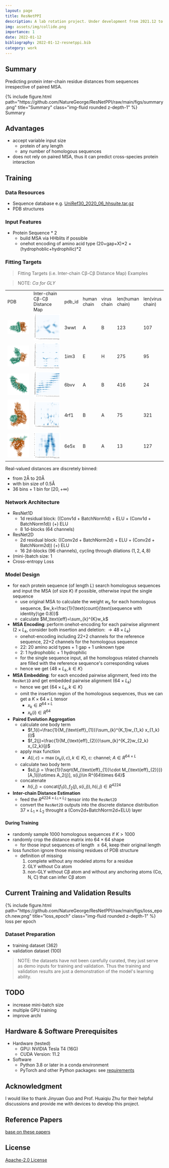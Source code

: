 ```yaml
---
layout: page
title: ResNetPPI
description: A lab rotation project. Under development from 2021.12 to 2022.1.
img: assets/img/collide.png
importance: 1
date: 2022-01-12
bibliography: 2022-01-12-resnetppi.bib
category: work
---
```


## Summary

Predicting protein inter-chain residue distances from sequences irrespective of paired MSA<d-cite key="Zhu_ResNetPPI_Predicting_protein_2022"></d-cite>.

<div class="row">
    <div class="col-sm mt-3 mt-md-0">
        {% include figure.html path="https://github.com/NatureGeorge/ResNetPPI/raw/main/figs/summary.png" title="Summary" class="img-fluid rounded z-depth-1" %}
    </div>
</div>
<div class="caption">
    Summary
</div>

## Advantages

* accept variable input size
  * protein of any length
  * any number of homologous sequences
* does not rely on paired MSA, thus it can predict cross-species protein interaction

## Training

### Data Resources

* Sequence database e.g. <a href="http://wwwuser.gwdg.de/~compbiol/uniclust/2020_06/UniRef30_2020_06_hhsuite.tar.gz">UniRef30_2020_06_hhsuite.tar.gz</a>
* PDB structures

### Input Features

* Protein Sequence * 2
  * build MSA via HHblits if possible
  * onehot encoding of amino acid type (20+gap+X)\*2 + (hydrophoblic+hydrophilic)\*2

### Fitting Targets

> Fitting Targets (i.e. Inter-chain Cβ-Cβ Distance Map) Examples

> NOTE: *Cα for GLY*

<table>
<tr>
    <td width=25%>
      PDB
    </td>
    <td width=25%>
      Inter-chain Cβ-Cβ Distance Map
    </td>
    <td>
      pdb_id
    </td>
    <td>
      human chain
    </td>
    <td>
      virus chain
    </td>
    <td>
      len(human chain)
    </td>
    <td>
      len(virus chain)
    </td>
  </tr>
  <tr>
    <td>
      <img src="https://github.com/NatureGeorge/ResNetPPI/raw/main/figs/3WWT_A_B.png">
    </td>
    <td>
      <img src="https://github.com/NatureGeorge/ResNetPPI/raw/main/figs/3wwt.A.B.label_dist6d12.png">
    </td>
    <td>
      3wwt
    </td>
    <td>
      A
    </td>
    <td>
      B
    </td>
    <td>
      123
    </td>
    <td>
      107
    </td>
  </tr>
 <tr>
    <td>
      <img src="https://github.com/NatureGeorge/ResNetPPI/raw/main/figs/1IM3_E_H.png">
    </td>
    <td>
      <img src="https://github.com/NatureGeorge/ResNetPPI/raw/main/figs/1im3.E.H.label_dist6d12.png">
    </td>
    <td>
      1im3
    </td>
    <td>
      E
    </td>
    <td>
      H
    </td>
    <td>
      275
    </td>
    <td>
      95
    </td>
  </tr>
  <tr>
    <td>
      <img src="https://github.com/NatureGeorge/ResNetPPI/raw/main/figs/6BVV_A_B.png">
    </td>
    <td>
      <img src="https://github.com/NatureGeorge/ResNetPPI/raw/main/figs/6bvv.A.B.label_dist6d12.png">
    </td>
    <td>
      6bvv
    </td>
    <td>
      A
    </td>
    <td>
      B
    </td>
    <td>
      416
    </td>
    <td>
      24
    </td>
  </tr>
  <tr>
    <td>
      <img src="https://github.com/NatureGeorge/ResNetPPI/raw/main/figs/4RF1_B_A.png">
    </td>
    <td>
      <img src="https://github.com/NatureGeorge/ResNetPPI/raw/main/figs/4rf1.B.A.label_dist6d12.png">
    </td>
    <td>
      4rf1
    </td>
    <td>
      B
    </td>
    <td>
      A
    </td>
    <td>
      75
    </td>
    <td>
      321
    </td>
  </tr>
  <tr>
    <td>
      <img src="https://github.com/NatureGeorge/ResNetPPI/raw/main/figs/6E5X_B_A.png">
    </td>
    <td>
      <img src="https://github.com/NatureGeorge/ResNetPPI/raw/main/figs/6e5x.B.A.label_dist6d12.png">
    </td>
    <td>
      6e5x
    </td>
    <td>
      B
    </td>
    <td>
      A
    </td>
    <td>
      13
    </td>
    <td>
      127
    </td>
  </tr>
</table>

Real-valued distances are discretely binned:

* from 2Å to 20Å
* with bin size of 0.5Å
* 36 bins + 1 bin for $[20, +\infty)$

### Network Architecture

* ResNet1D
  * 1d residual block: ((Conv1d + BatchNorm1d) + ELU + (Conv1d + BatchNorm1d)) (+) ELU
  * 8 1d-blocks (64 channels)
* ResNet2D
  * 2d residual block: ((Conv2d + BatchNorm2d) + ELU + (Conv2d + BatchNorm2d)) (+) ELU
  * 16 2d-blocks (96 channels), cycling through dilations $(1,2,4,8)$
* (mini-)batch size: 1
* Cross-entropy Loss

### Model Design

* for each protein sequence (of length $L$) search homologous sequences and input the MSA (of size $K$) if possible, otherwise input the single sequence
  * use original MSA to calculate the weight $w_k$ for each homologous sequence, $w_k=\frac{1}{\text{count}(\text{sequence with identity}\ge 0.8)}$
  * calculate $M_\text{eff}=\sum_{k}^{K}w_k$
* **MSA Encoding**: perform onehot-encoding for each pairwise alignment ($2\times L_k$, consider both insertion and deletion: $\rightarrow 48\times L_k$)
  * onehot-encoding including 22+2 channels for the reference sequence, 22+2 channels for the homologous sequence
  * 22: 20 amino acid types + 1 gap + 1 unknown type
  * 2: 1 hydrophoblic + 1 hydrophilic
  * for the single sequence input, all the homologous related channels are filled with the reference sequence's corresponding values
  * hence we get $\{48\times L_k, k\in K\}$
* **MSA Embedding**: for each encoded pairwise alignment, feed into the `ResNet1D` and get embedded pairwise alignment ($64\times L_k$)
  * hence we get $\{64\times L_k, k\in K\}$
  * omit the insertion region of the homologous sequences, thus we can get a $K\times 64 \times L$ tensor
    * $x_k\in R^{64\times L}$
    * $x_k(i) \in R^{64}$
* **Paired Evolution Aggregation**
  * calculate one body term
    * $f_1(i)=\frac{1}{M_{\text{eff}_{1}}}\sum_{k}^{K_1}w_{1_k} x_{1_k}(i)$
    * $f_2(j)=\frac{1}{M_{\text{eff}_{2}}}\sum_{k}^{K_2}w_{2_k} x_{2_k}(j)$
  * apply max function
    * $A(i,c) = \max\{x_k(i,c), k \in K\}$, c: channel; $A \in R^{64\times L}$
  * calculate two body term
    * $s(i,j) = \frac{1}{\sqrt{M_{\text{eff}_{1}}\cdot M_{\text{eff}_{2}}}}[A_1(i)\otimes A_2(j)], s(i,j)\in R^{64\times 64}$
  * concatenate
    * $h(i,j) = \text{concat}(f_1(i), f_2(j), s(i,j)), h(i,j)\in R^{4224}$
* **Inter-chain Distance Estimation**
  * feed the $R^{4224 \times L_1\times L_2}$ tensor into the `ResNet2D`
  * convert the `ResNet2D` outputs into the discrete distance distribution $37 \times L_1 \times L_2$ throught a (Conv2d+BatchNorm2d+ELU) layer

#### During Training

* randomly sample 1000 homologous sequences if $K > 1000$
* randomly crop the distance matrix into $64 \times 64$ shape
  * for those input sequences of length $\le 64$, keep their original length
* loss function ignore those missing residues of PDB structure
  * definition of missing
    1. complete without any modeled atoms for a residue
    2. GLY without Cα atom
    3. non-GLY without Cβ atom and without any anchoring atoms (Cα, N, C) that can infer Cβ atom

## Current Training and Validation Results

<div class="row">
    <div class="col-sm mt-3 mt-md-0">
        {% include figure.html path="https://github.com/NatureGeorge/ResNetPPI/raw/main/figs/loss_epoch.new.png" title="loss_epoch" class="img-fluid rounded z-depth-1" %}
    </div>
</div>
<div class="caption">
    loss per epoch
</div>

### Dataset Preparation

* training dataset (362)
* validation dataset (100)

> NOTE: the datasets have not been carefully curated, they just serve as demo inputs for training and validation. Thus the training and validation results are just a demonstration of the model's learning ability.

## TODO

* increase mini-batch size
* multiple GPU training
* improve archi

## Hardware & Software Prerequisites

* Hardware (tested)
  * GPU: NVIDIA Tesla T4 (16G)
  * CUDA Version: 11.2
* Software
  * Python 3.8 or later in a conda environment
  * PyTorch and other Python packages: see [requirements](https://github.com/NatureGeorge/ResNetPPI/blob/main/requirements.txt)

## Acknowledgment

I would like to thank Jinyuan Guo and Prof. Huaiqiu Zhu for their helpful discussions and provide me with devices to develop this project.

## Reference Papers

[base on these papers](https://github.com/NatureGeorge/ResNetPPI/blob/main/base.bib)

## License

[Apache-2.0 License](https://github.com/NatureGeorge/ResNetPPI/blob/main/LICENSE)
